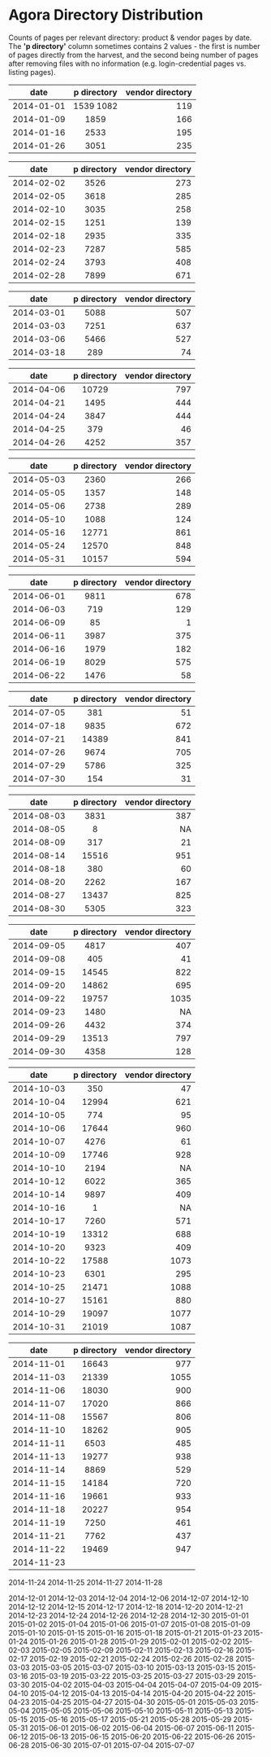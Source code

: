 # Agora Directory Distribution

Counts of pages per relevant directory: product & vendor pages by date. The **'p directory'** column sometimes contains 2 values - the first is number of pages directly from the harvest, and the second being number of pages after removing files with no information (e.g. login-credential pages vs. listing pages).

date | p directory | vendor directory
---- | :---------: | ---------------:
2014-01-01 | 1539 1082 | 119
2014-01-09 | 1859 | 166
2014-01-16 | 2533 | 195
2014-01-26 | 3051 | 235

date | p directory | vendor directory
---- | :---------: | ---------------:
2014-02-02 | 3526 | 273
2014-02-05 | 3618 | 285
2014-02-10 | 3035 | 258
2014-02-15 | 1251 | 139
2014-02-18 | 2935 | 335
2014-02-23 | 7287 | 585
2014-02-24 | 3793 | 408
2014-02-28 | 7899 | 671

date | p directory | vendor directory
---- | :---------: | ---------------:
2014-03-01 | 5088 | 507
2014-03-03 | 7251 | 637
2014-03-06 | 5466 | 527
2014-03-18 | 289 | 74

date | p directory | vendor directory
---- | :---------: | ---------------:
2014-04-06 | 10729 | 797
2014-04-21 | 1495 | 444
2014-04-24 | 3847 | 444
2014-04-25 | 379 | 46
2014-04-26 | 4252 | 357

date | p directory | vendor directory
---- | :---------: | ---------------:
2014-05-03 | 2360 | 266
2014-05-05 | 1357 | 148
2014-05-06 | 2738 | 289
2014-05-10 | 1088 | 124
2014-05-16 | 12771 | 861
2014-05-24 | 12570 | 848
2014-05-31 | 10157 | 594

date | p directory | vendor directory
---- | :---------: | ---------------:
2014-06-01 | 9811 | 678
2014-06-03 | 719 | 129
2014-06-09 | 85 | 1
2014-06-11 | 3987 | 375
2014-06-16 | 1979 | 182
2014-06-19 | 8029 | 575
2014-06-22 | 1476| 58

date | p directory | vendor directory
---- | :---------: | ---------------:
2014-07-05 | 381 | 51
2014-07-18 | 9835 | 672
2014-07-21 | 14389 | 841
2014-07-26 | 9674 | 705
2014-07-29 | 5786 | 325
2014-07-30 | 154 | 31

date | p directory | vendor directory
---- | :---------: | ---------------:
2014-08-03 | 3831 | 387
2014-08-05 | 8 | NA
2014-08-09 | 317 | 21
2014-08-14 | 15516 | 951
2014-08-18 | 380 | 60
2014-08-20 | 2262 | 167
2014-08-27 | 13437 | 825
2014-08-30 | 5305 | 323

date | p directory | vendor directory
---- | :---------: | ---------------:
2014-09-05 | 4817 | 407
2014-09-08 | 405 | 41
2014-09-15 | 14545 | 822
2014-09-20 | 14862 | 695
2014-09-22 | 19757 | 1035
2014-09-23 | 1480 | NA
2014-09-26 | 4432 | 374
2014-09-29 | 13513 | 797
2014-09-30 | 4358 | 128

date | p directory | vendor directory
---- | :---------: | ---------------:
2014-10-03 | 350 | 47
2014-10-04 | 12994 | 621
2014-10-05 | 774 | 95
2014-10-06 | 17644 | 960
2014-10-07 | 4276 | 61
2014-10-09 | 17746 | 928
2014-10-10 | 2194 | NA
2014-10-12 | 6022 | 365
2014-10-14 | 9897 | 409
2014-10-16 | 1 | NA
2014-10-17 | 7260 | 571
2014-10-19 | 13312 | 688
2014-10-20 | 9323 | 409
2014-10-22 | 17588 | 1073
2014-10-23 | 6301 | 295
2014-10-25 | 21471 | 1088
2014-10-27 | 15161 | 880
2014-10-29 | 19097 | 1077
2014-10-31 | 21019 | 1087

date | p directory | vendor directory
---- | :---------: | ---------------:
2014-11-01 | 16643 | 977
2014-11-03 | 21339 | 1055
2014-11-06 | 18030 | 900
2014-11-07 | 17020 | 866
2014-11-08 | 15567 | 806
2014-11-10 | 18262 | 905
2014-11-11 | 6503 | 485
2014-11-13 | 19277 | 938
2014-11-14 | 8869 | 529
2014-11-15 | 14184 | 720
2014-11-16 | 19661 | 933
2014-11-18 | 20227 | 954
2014-11-19 | 7250 | 461
2014-11-21 | 7762 | 437
2014-11-22 | 19469 | 947
2014-11-23 | 
2014-11-24
2014-11-25
2014-11-27
2014-11-28

2014-12-01
2014-12-03
2014-12-04
2014-12-06
2014-12-07
2014-12-10
2014-12-12
2014-12-15
2014-12-17
2014-12-18
2014-12-20
2014-12-21
2014-12-23
2014-12-24
2014-12-26
2014-12-28
2014-12-30
2015-01-01
2015-01-02
2015-01-04
2015-01-06
2015-01-07
2015-01-08
2015-01-09
2015-01-10
2015-01-15
2015-01-16
2015-01-18
2015-01-21
2015-01-23
2015-01-24
2015-01-26
2015-01-28
2015-01-29
2015-02-01
2015-02-02
2015-02-03
2015-02-05
2015-02-09
2015-02-11
2015-02-13
2015-02-16
2015-02-17
2015-02-19
2015-02-21
2015-02-24
2015-02-26
2015-02-28
2015-03-03
2015-03-05
2015-03-07
2015-03-10
2015-03-13
2015-03-15
2015-03-16
2015-03-19
2015-03-22
2015-03-25
2015-03-27
2015-03-29
2015-03-30
2015-04-02
2015-04-03
2015-04-04
2015-04-07
2015-04-09
2015-04-10
2015-04-12
2015-04-13
2015-04-14
2015-04-20
2015-04-22
2015-04-23
2015-04-25
2015-04-27
2015-04-30
2015-05-01
2015-05-03
2015-05-04
2015-05-05
2015-05-06
2015-05-10
2015-05-11
2015-05-13
2015-05-15
2015-05-16
2015-05-17
2015-05-21
2015-05-28
2015-05-29
2015-05-31
2015-06-01
2015-06-02
2015-06-04
2015-06-07
2015-06-11
2015-06-12
2015-06-13
2015-06-15
2015-06-20
2015-06-22
2015-06-26
2015-06-28
2015-06-30
2015-07-01
2015-07-04
2015-07-07
